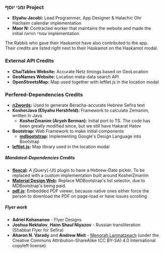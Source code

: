 ### זמני יוסף Project

- **Elyahu Jacobi:** Lead Programmer, App Designer & Halachic Ohr Hachaim calendar implementation
- **Maor N:** Contracted worker that maintains the website and made the initial עמודי הוראה implementation

The Rabbis who gave their Haskamot have also contributed to the app. Their credits are listed right next to their Haskamot on the Haskamot modal.

### External API Credits

- **ChaiTables Website:** Accurate Netz timings based on GeoLocation
- **GeoNames Website:** Location meta-data search API
- **OpenStreetsMap:** Map used together with leftlet.js in the location modal

### Perfered-Dependencies Credits

- **[n2words](https://github.com/forzagreen/n2words):** Used to generate Beracha-accurate Hebrew Sefira text
- **KosherJava (Eliyahu Hershfeld):** Framework to calculate Zemanim, written in Java
  - **KosherZmanim (Aryeh Berman):** Initial port to TS. The code has been greatly modified since, but we still have Hakarat Hatov
- **Bootstrap:** Web Framework to make initial components
  - **[mdbootstrap](https://mdbootstrap.com/):** Implementing Google's Design Language into Bootstrap
- **[leftlet.js](https://leafletjs.com/):** Map library used in the location modal

##### Mandated-Dependencies Credits

- **[flexcal](https://github.com/dwachss/flexcal):** A jQuery(-UI) plugin to have a Hebrew-Date picker. To be replaced with a custom implementation built around KosherZmanim
- **[Material Design Web](https://m3.material.io/develop/web):** Replace MDBootstrap's list selector, due to MDBootstrap's being paid.
- **[pdf.js](https://mozilla.github.io/pdf.js/):** Embedded PDF viewer, because native ones either force the person to download the PDF on page-load or have issues scrolling

##### Flyer work

- **Adriel Kohananoo** - Flyer Designs
- **Joshua Nektalov**, **Haim Shaul Niyazov** - Russian transliteration (Shabbat Flyer for Sefira)
- **Aharon N. Varady** and **Andrew Meit** - [Menorah Lamnatzeach](https://opensiddur.org/?p=3393) (under the Creative Commons Attribution-ShareAlike (CC BY-SA) 4.0 International copyleft license)